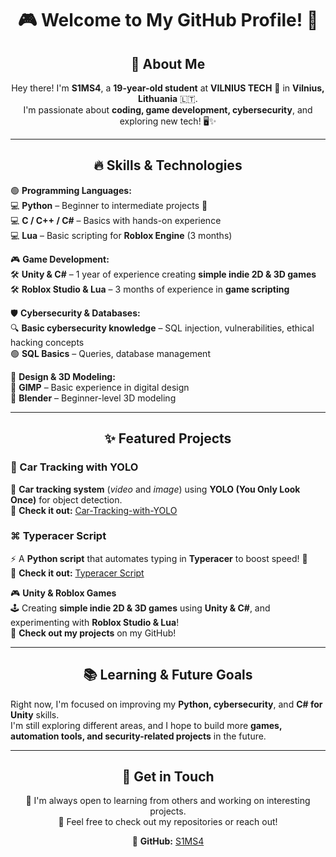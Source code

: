 <div align="center">

# 🎮 Welcome to My GitHub Profile! 🚀

## 👋 About Me 

Hey there! I'm **S1MS4**, a **19-year-old student** at **VILNIUS TECH** 🏦 in **Vilnius, Lithuania** 🇱🇹.  
I'm passionate about **coding, game development, cybersecurity**, and exploring new tech! 🖥️✨  

</div>

---

<div align="center">

## 🔥 Skills & Technologies  

</div>

🟢 **Programming Languages:**  
💻 **Python** – Beginner to intermediate projects 🐍  
💻 **C / C++ / C#** – Basics with hands-on experience  
💻 **Lua** – Basic scripting for **Roblox Engine** (3 months)  

🎮 **Game Development:**  
🛠 **Unity & C#** – 1 year of experience creating **simple indie 2D & 3D games**  
🛠 **Roblox Studio & Lua** – 3 months of experience in **game scripting**  

🛡️ **Cybersecurity & Databases:**  
🔍 **Basic cybersecurity knowledge** – SQL injection, vulnerabilities, ethical hacking concepts  
🟢 **SQL Basics** – Queries, database management  

🎨 **Design & 3D Modeling:**  
🎨 **GIMP** – Basic experience in digital design  
🎨 **Blender** – Beginner-level 3D modeling  

---

<div align="center">

## ✨ Featured Projects  

</div>

### 🚗 Car Tracking with YOLO  
🔎 **Car tracking system** (*video* and *image*) using **YOLO (You Only Look Once)** for object detection.  
🔗 **Check it out:** [Car-Tracking-with-YOLO](https://github.com/S1MS4/Car-Tracking-with-YOLO)  

### ⌘️ Typeracer Script  
⚡ A **Python script** that automates typing in **Typeracer** to boost speed! 🚀  
🔗 **Check it out:** [Typeracer Script](https://github.com/S1MS4/typeracer_script)  

🎮 **Unity & Roblox Games**  
🕹️ Creating **simple indie 2D & 3D games** using **Unity & C#**, and experimenting with **Roblox Studio & Lua**!  
🔗 **Check out my projects** on my GitHub!  

---

<div align="center">

## 📚 Learning & Future Goals  

</div>

Right now, I'm focused on improving my **Python, cybersecurity**, and **C# for Unity** skills.  
I'm still exploring different areas, and I hope to build more **games, automation tools, and security-related projects** in the future.  

---

<div align="center">

## 🤝 Get in Touch  

💬 I'm always open to learning from others and working on interesting projects.  
📩 Feel free to check out my repositories or reach out!  

🔗 **GitHub:** [S1MS4](https://github.com/S1MS4)  

</div>
